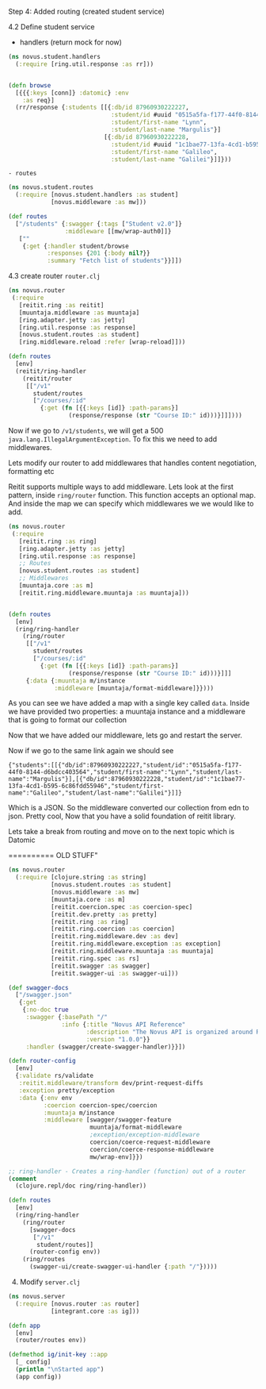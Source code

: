 Step 4: Added routing (created student service)


4.2 Define student service

- handlers (return mock for now)

```clj
(ns novus.student.handlers
  (:require [ring.util.response :as rr]))


(defn browse
  [{{{:keys [conn]} :datomic} :env
    :as req}]
  (rr/response {:students [[{:db/id 87960930222227,
                             :student/id #uuid "0515a5fa-f177-44f0-8144-d6bdcc403564",
                             :student/first-name "Lynn",
                             :student/last-name "Margulis"}]
                           [{:db/id 87960930222228,
                             :student/id #uuid "1c1bae77-13fa-4cd1-b595-6c86fdd55946",
                             :student/first-name "Galileo",
                             :student/last-name "Galilei"}]]}))

```

    - routes

```clj
(ns novus.student.routes
  (:require [novus.student.handlers :as student]
            [novus.middleware :as mw]))

(def routes
  ["/students" {:swagger {:tags ["Student v2.0"]}
                :middleware [[mw/wrap-auth0]]}
   [""
    {:get {:handler student/browse
           :responses {201 {:body nil?}}
           :summary "Fetch list of students"}}]])

```

4.3 create router `router.clj`

```clj
(ns novus.router
 (:require
   [reitit.ring :as reitit]
   [muuntaja.middleware :as muuntaja]
   [ring.adapter.jetty :as jetty]
   [ring.util.response :as response]
   [novus.student.routes :as student]
   [ring.middleware.reload :refer [wrap-reload]]))

(defn routes
  [env]
  (reitit/ring-handler
    (reitit/router
     [["/v1"
       student/routes
       ["/courses/:id"
         {:get (fn [{{:keys [id]} :path-params}]
                 (response/response (str "Course ID:" id)))}]]])))

```

Now if we go to `/v1/students`, we will get a 500 `java.lang.IllegalArgumentException`. To fix this we need to add middlewares.


Lets modify our router to add middlewares that handles content negotiation, formatting etc

Reitit supports multiple ways to add middleware. Lets look at the first pattern, inside `ring/router` function. This function accepts an optional map. And inside the map we can specify which middlewares we we would like to add.


```clj
(ns novus.router
 (:require
   [reitit.ring :as ring]
   [ring.adapter.jetty :as jetty]
   [ring.util.response :as response]
   ;; Routes
   [novus.student.routes :as student]
   ;; Middlewares
   [muuntaja.core :as m]
   [reitit.ring.middleware.muuntaja :as muuntaja]))


(defn routes
  [env]
  (ring/ring-handler
    (ring/router
     [["/v1"
       student/routes
       ["/courses/:id"
         {:get (fn [{{:keys [id]} :path-params}]
                 (response/response (str "Course ID:" id)))}]]]
     {:data {:muuntaja m/instance
             :middleware [muuntaja/format-middleware]}})))


```

As you can see we have added a map with a single key called `data`. Inside we have provided two properties: a muuntaja instance and a middleware that is going to format our collection

Now that we have added our middleware, lets go and restart the server.

Now if we go to the same link again we should see

```
{"students":[[{"db/id":87960930222227,"student/id":"0515a5fa-f177-44f0-8144-d6bdcc403564","student/first-name":"Lynn","student/last-name":"Margulis"}],[{"db/id":87960930222228,"student/id":"1c1bae77-13fa-4cd1-b595-6c86fdd55946","student/first-name":"Galileo","student/last-name":"Galilei"}]]}
```
Which is a JSON. So the middleware converted our collection from edn to json. Pretty cool, Now that you have a solid foundation of reitit library.

Lets take a break from routing and move on to the next topic which is Datomic

========== OLD STUFF"

```clj
(ns novus.router
  (:require [clojure.string :as string]
            [novus.student.routes :as student]
            [novus.middleware :as mw]
            [muuntaja.core :as m]
            [reitit.coercion.spec :as coercion-spec]
            [reitit.dev.pretty :as pretty]
            [reitit.ring :as ring]
            [reitit.ring.coercion :as coercion]
            [reitit.ring.middleware.dev :as dev]
            [reitit.ring.middleware.exception :as exception]
            [reitit.ring.middleware.muuntaja :as muuntaja]
            [reitit.ring.spec :as rs]
            [reitit.swagger :as swagger]
            [reitit.swagger-ui :as swagger-ui]))

(def swagger-docs
  ["/swagger.json"
   {:get
    {:no-doc true
     :swagger {:basePath "/"
               :info {:title "Novus API Reference"
                      :description "The Novus API is organized around REST. Returns JSON, Transit (msgpack, json), or EDN  encoded responses."
                      :version "1.0.0"}}
     :handler (swagger/create-swagger-handler)}}])

(defn router-config
  [env]
  {:validate rs/validate
   :reitit.middleware/transform dev/print-request-diffs
   :exception pretty/exception
   :data {:env env
          :coercion coercion-spec/coercion
          :muuntaja m/instance
          :middleware [swagger/swagger-feature
                       muuntaja/format-middleware
                       ;exception/exception-middleware
                       coercion/coerce-request-middleware
                       coercion/coerce-response-middleware
                       mw/wrap-env]}})

;; ring-handler - Creates a ring-handler (function) out of a router
(comment
  (clojure.repl/doc ring/ring-handler))

(defn routes
  [env]
  (ring/ring-handler
    (ring/router
      [swagger-docs
       ["/v1"
        student/routes]]
      (router-config env))
    (ring/routes
      (swagger-ui/create-swagger-ui-handler {:path "/"}))))

```

4. Modify `server.clj`

```clj
(ns novus.server
  (:require [novus.router :as router]
            [integrant.core :as ig]))

(defn app
  [env]
  (router/routes env))

(defmethod ig/init-key ::app
  [_ config]
  (println "\nStarted app")
  (app config))

```
